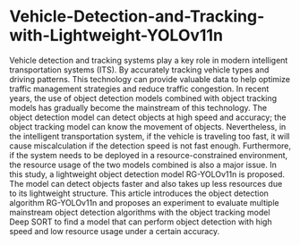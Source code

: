 # Vehicle-Detection-and-Tracking-with-Lightweight-YOLOv11n

Vehicle detection and tracking systems play a key role in modern intelligent
transportation systems (ITS). By accurately tracking vehicle types and driving patterns.
This technology can provide valuable data to help optimize traffic management
strategies and reduce traffic congestion. In recent years, the use of object detection
models combined with object tracking models has gradually become the mainstream of
this technology. The object detection model can detect objects at high speed and
accuracy; the object tracking model can know the movement of objects. Nevertheless,
in the intelligent transportation system, if the vehicle is traveling too fast, it will cause
miscalculation if the detection speed is not fast enough. Furthermore, if the system
needs to be deployed in a resource-constrained environment, the resource usage of the
two models combined is also a major issue. In this study, a lightweight object detection
model RG-YOLOv11n is proposed. The model can detect objects faster and also takes
up less resources due to its lightweight structure. This article introduces the object
detection algorithm RG-YOLOv11n and proposes an experiment to evaluate multiple
mainstream object detection algorithms with the object tracking model Deep SORT to
find a model that can perform object detection with high speed and low resource usage
under a certain accuracy.
